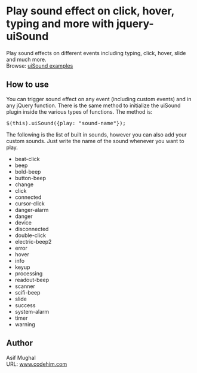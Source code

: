 # Play sound effect on click, hover, typing and more with jquery-uiSound
Play sound effects on different events including typing, click, hover, slide and much more. <br>
Browse: [uiSound examples](https://codehimblog.github.io/jquery-uisound) <br>

## How to use 
You can trigger sound effect on any event (including custom events) and in any jQuery function. There is the same method to initialize the uiSound plugin inside the various types of functions. 
The method is:
<pre>
$(this).uiSound({play: "sound-name"});
</pre>
The following is the list of built in sounds, however you can also add your custom sounds. 
Just write the name of the sound whenever you want to play.

* beat-click
* beep
* bold-beep
* button-beep
* change
* click
* connected
* cursor-click
* danger-alarm
* danger
* device
* disconnected
* double-click
* electric-beep2
* error
* hover
* info
* keyup
* processing
* readout-beep
* scanner
* scifi-beep
* slide
* success
* system-alarm
* timer
* warning

## Author 
Asif Mughal <br>
URL: www.codehim.com 
